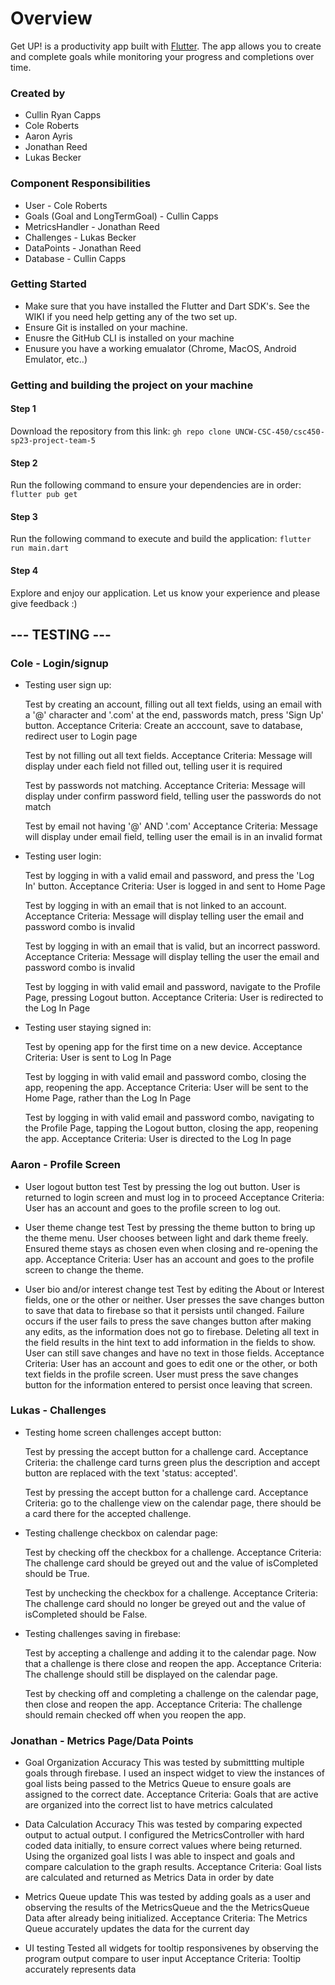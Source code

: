 # Overview

Get UP! is a productivity app built with [Flutter](https://flutter.dev/?gclid=CjwKCAiAioifBhAXEiwApzCztruhhC6Wp281ENBwH0oSvjTvKbz8Dz_kP6xWDI1ojDVCzD-StwflNhoCmU0QAvD_BwE&gclsrc=aw.ds). The app allows you to create and complete goals while
monitoring your progress and completions over time.

### Created by

-   Cullin Ryan Capps
-   Cole Roberts
-   Aaron Ayris
-   Jonathan Reed
-   Lukas Becker

### Component Responsibilities

-   User - Cole Roberts
-   Goals (Goal and LongTermGoal) - Cullin Capps
-   MetricsHandler - Jonathan Reed
-   Challenges - Lukas Becker
-   DataPoints - Jonathan Reed
-   Database - Cullin Capps

### Getting Started

-   Make sure that you have installed the Flutter and Dart SDK's. See the WIKI if you need help getting any of the two set up.
-   Ensure Git is installed on your machine.
-   Enusre the GitHub CLI is installed on your machine
-   Enusure you have a working emualator (Chrome, MacOS, Android Emulator, etc..)

### Getting and building the project on your machine

#### Step 1

Download the repository from this link: `gh repo clone UNCW-CSC-450/csc450-sp23-project-team-5`

#### Step 2

Run the following command to ensure your dependencies are in order: `flutter pub get `

#### Step 3

Run the following command to execute and build the application: `flutter run main.dart`

#### Step 4

Explore and enjoy our application. Let us know your experience and please give feedback :)


 ## --- TESTING --- ##
 
### Cole - Login/signup
- Testing user sign up:

    Test by creating an account, filling out all text fields, using an email with a '@' character and '.com' at the end, passwords match, press 'Sign Up' button.
    Acceptance Criteria: Create an acccount, save to database, redirect user to Login page

    Test by not filling out all text fields.
    Acceptance Criteria: Message will display under each field not filled out, telling user it is required

    Test by passwords not matching.
    Acceptance Criteria: Message will display under confirm password field, telling user the passwords do not match

    Test by email not having '@' AND '.com'
    Acceptance Criteria: Message will display under email field, telling user the email is in an invalid format

- Testing user login:

    Test by logging in with a valid email and password, and press the 'Log In' button.
    Acceptance Criteria: User is logged in and sent to Home Page

    Test by logging in with an email that is not linked to an account.
    Acceptance Criteria: Message will display telling user the email and password combo is invalid

     Test by logging in with an email that is valid, but an incorrect password.
    Acceptance Criteria: Message will display telling the user the email and password combo is invalid

    Test by logging in with valid email and password, navigate to the Profile Page, pressing Logout button.
    Acceptance Criteria: User is redirected to the Log In Page

- Testing user staying signed in:

    Test by opening app for the first time on a new device.
    Acceptance Criteria: User is sent to Log In Page

    Test by logging in with valid email and password combo, closing the app, reopening the app.
    Acceptance Criteria: User will be sent to the Home Page, rather than the Log In Page

    Test by logging in with valid email and password combo, navigating to the Profile Page, tapping the Logout button, closing the app, reopening the app.
    Acceptance Criteria: User is directed to the Log In page
    
### Aaron - Profile Screen
- User logout button test
Test by pressing the log out button. User is returned to login screen and must log in to proceed
Acceptance Criteria: User has an account and goes to the profile screen to log out.

- User theme change test
Test by pressing the theme button to bring up the theme menu. User chooses between light and dark theme freely. Ensured theme stays as chosen even when closing and re-opening the app.
Acceptance Criteria: User has an account and goes to the profile screen to change the theme.

- User bio and/or interest change test
Test by editing the About or Interest fields, one or the other or neither. User presses the save changes button to save that data to firebase so that it persists until changed.
Failure occurs if the user fails to press the save changes button after making any edits, as the information does not go to firebase.
Deleting all text in the field results in the hint text to add information in the fields to show. User can still save changes and have no text in those fields.
Acceptance Criteria: User has an account and goes to edit one or the other, or both text fields in the profile screen. User must press the save changes button for the information entered to persist once leaving that screen.

### Lukas - Challenges
- Testing home screen challenges accept button:

    Test by pressing the accept button for a challenge card.
    Acceptance Criteria: the challenge card turns green plus the description and accept button are replaced with the text 'status: accepted'.

    Test by pressing the accept button for a challenge card. 
    Acceptance Criteria: go to the challenge view on the calendar page, there should be a card there for the accepted challenge.

- Testing challenge checkbox on calendar page:

    Test by checking off the checkbox for a challenge.
    Acceptance Criteria: The challenge card should be greyed out and the value of isCompleted should be True.

    Test by unchecking the checkbox for a challenge.
    Acceptance Criteria: The challenge card should no longer be greyed out and the value of isCompleted should be False.

- Testing challenges saving in firebase:

    Test by accepting a challenge and adding it to the calendar page. Now that a challenge is there close and reopen the app.
    Acceptance Criteria: The challenge should still be displayed on the calendar page.

    Test by checking off and completing a challenge on the calendar page, then close and reopen the app.
    Acceptance Criteria: The challenge should remain checked off when you reopen the app.

### Jonathan - Metrics Page/Data Points

- Goal Organization Accuracy
This was tested by submittting multiple goals through firebase. I used an inspect widget to view the instances of goal lists being passed to the Metrics Queue to ensure  goals are assigned to the correct date. 
Acceptance Criteria: Goals that are active are organized into the correct list to have metrics calculated

- Data Calculation Accuracy
This was tested by comparing expected output to actual output. I configured the MetricsController with hard coded data initially, to ensure correct values where being returned. Using the organized goal lists I was able to inspect and goals and compare calculation to the graph results.
Acceptance Criteria: Goal lists are calculated and returned as Metrics Data in order by date

- Metrics Queue update
This was tested by adding goals as a user and observing the results of the MetricsQueue and the the MetricsQueue Data after already being initialized. 
Acceptance Criteria: The Metrics Queue accurately updates the data for the current day

- UI testing
Tested all widgets for tooltip responsivenes by observing the program output compare to user input
Acceptance Criteria: Tooltip accurately represents data
